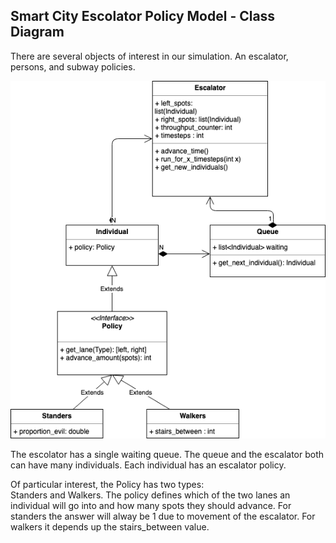 ## Smart City Escolator Policy Model - Class Diagram

There are several objects of interest in our simulation.  An escalator, persons, and subway policies. 


![Example Object Diagram](../images/class.png)

The escolator has a single waiting queue.  The queue and the escalator both can have many individuals.  Each individual has an escalator policy.  

Of particular interest, the Policy has two types:  
Standers and Walkers.   The policy defines which of the two lanes an individual will go into and how many spots they should advance.  For standers the answer will alway be 1 due to movement of the escalator.   For walkers it depends up the stairs_between value. 